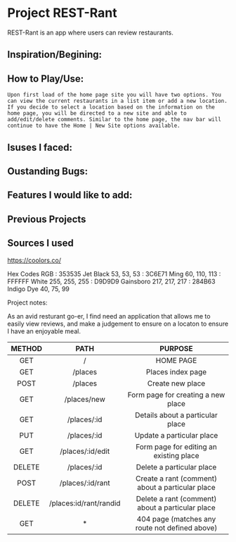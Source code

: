 # Project REST-Rant

REST-Rant is an app where users can review restaurants.


## Inspiration/Begining:

## How to Play/Use:
    Upon first load of the home page site you will have two options. You can view the current restaurants in a list item or add a new location. If you decide to select a location based on the information on the home page, you will be directed to a new site and able to add/edit/delete comments. Similar to the home page, the nav bar will continue to have the Home | New Site options available. 
## Isuses I faced:


## Oustanding Bugs:


## Features I would like to add:


## Previous Projects

## Sources I used

https://coolors.co/ 

   Hex Codes            RGB
: 353535 Jet Black      53, 53, 53
: 3C6E71 Ming           60, 110, 113
: FFFFFF White          255, 255, 255
: D9D9D9 Gainsboro      217, 217, 217
: 284B63 Indigo Dye     40, 75, 99

Project notes:

As an avid resturant go-er, I find need an application that allows me to easily view reviews, and make a judgement to ensure on a locaton to ensure I have an enjoyable meal. 




| METHOD    |    PATH   |        PURPOSE  |
|:---------:| :------:          |:-------:  |
|   GET     |  /                |HOME PAGE|
| GET       |/places            | Places index page|
| POST      |/places            |Create new place|
| GET       |/places/new        |Form page for creating a new place|
| GET       |/places/:id        |Details about a particular place|
| PUT       |/places/:id        |Update a particular place|
| GET       |/places/:id/edit   |Form page for editing an existing place|
| DELETE    |/places/:id        |Delete a particular place|
|POST       |/places/:id/rant   |Create a rant (comment) about a particular place|
|DELETE     |/places:id/rant/randid     |Delete a rant (comment) about a particular place|
|GET        |*                   |404 page (matches any route not defined above)|

